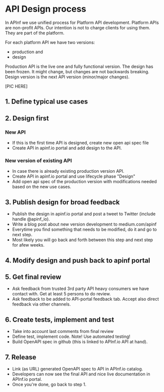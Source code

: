 # API Design process

In APInf we use unified process for Platform API development. Platform APIs are non-profit APIs. Our intention is not to charge clients for using them. They are part of the platform.

For each platform API we have two versions:

* production and 
* design

Production API is the live one and fully functional version. The design has been frozen. It might change, but changes are not backwards breaking. Design version is the next API version \(minor/major changes\).

\[PIC HERE\]

## 1. Define typical use cases

## 2. Design first

### New API

* If this is the first time API is designed, create new open api spec file
* Create API in apinf.io portal and add design to the API. 

### New version of existing API

* In case there is already existing production version API. 
* Create API in apinf.io portal and use lifecycle phase "Design"
* Add open api spec of the production version with modifications needed based on the new use cases. 

## 3. Publish design for broad feedback

* Publish the design in apinf.io portal and post a tweet to Twitter \(include handle @apinf\_io\). 
* Write a blog post about new version development to medium.com/apinf 
* Everytime you find something that needs to be modified, do it and go to next step. 
* Most likely you will go back and forth between this step and next step for afew weeks. 

## 4. Modify design and push back to apinf portal

## 5. Get final review

* Ask feedback from trusted 3rd party API heavy consumers we have contact with. Get at least 5 persons to do review. 
* Ask feedback to be added to API-portal feedback tab. Accept also direct feedback via other channels. 

## 6. Create tests, implement and test

* Take into account last comments from final review
* Define test, implement code. Note! Use automated testing!  
* Build OpenAPI spec in github \(this is linked to APInf.io API at hand\). 

## 7. Release

* Link \(as URL\) generated OpenAPI spec to API in APInf.io catalog. 
* Developers can now see the final API and nice live documentation in APInf.io portal. 
* Once you're done, go back to step 1. 




